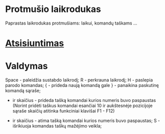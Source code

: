 Protmušio laikrodukas
===================
Paprastas laikrodukas protmušiams: laikui, komandų taškams ...

[Atsisiuntimas](https://github.com/vycius/Protmusis-laikrodis/releases/download/1/Clock.zip)
===================

Valdymas
===================
Space - paleidžia sustabdo laikrodį;
R - perkrauna laikrodį;
H - paslepia parodo komandas;
{ - prideda naują komandą gale
} - panaikina paskutinę komandą sąraše;
+ ir skaičius - prideda tašką komandai kurios numeris buvo paspaustas (Norint pridėti taškus komandai esančiai 10 ir aukštesnėje pozicijoje sąraše skaičių atitinka funkciniai klavišai F1 - F12)
- ir skaičius - atima tašką komandai kurios numeris buvo paspaustas;
S - išrikiuoja komandas taškų mažėjimo veikla;
